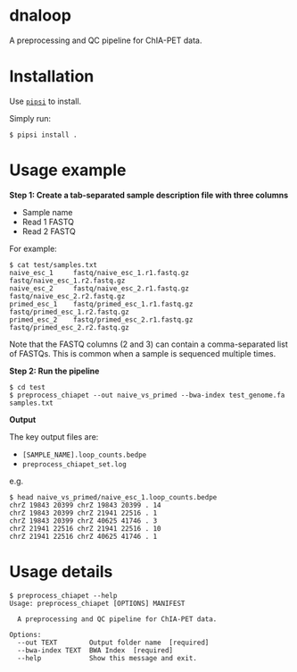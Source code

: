 # dnaloop

A preprocessing and QC pipeline for ChIA-PET data.


# Installation

Use [`pipsi`](https://github.com/mitsuhiko/pipsi#readme) to install.

Simply run:

    $ pipsi install .


# Usage example

**Step 1: Create a tab-separated sample description file with three columns**
  
- Sample name
- Read 1 FASTQ 
- Read 2 FASTQ
  
For example:

    $ cat test/samples.txt 
    naive_esc_1     fastq/naive_esc_1.r1.fastq.gz   fastq/naive_esc_1.r2.fastq.gz
    naive_esc_2     fastq/naive_esc_2.r1.fastq.gz   fastq/naive_esc_2.r2.fastq.gz
    primed_esc_1    fastq/primed_esc_1.r1.fastq.gz  fastq/primed_esc_1.r2.fastq.gz
    primed_esc_2    fastq/primed_esc_2.r1.fastq.gz  fastq/primed_esc_2.r2.fastq.gz

Note that the FASTQ columns (2 and 3) can contain a comma-separated list of FASTQs. This is common when a sample is sequenced multiple times.
  
**Step 2: Run the pipeline**

    $ cd test
    $ preprocess_chiapet --out naive_vs_primed --bwa-index test_genome.fa samples.txt

**Output**

The key output files are:

- `[SAMPLE_NAME].loop_counts.bedpe`
- `preprocess_chiapet_set.log`

e.g.

    $ head naive_vs_primed/naive_esc_1.loop_counts.bedpe 
    chrZ 19843 20399 chrZ 19843 20399 . 14
    chrZ 19843 20399 chrZ 21941 22516 . 1
    chrZ 19843 20399 chrZ 40625 41746 . 3
    chrZ 21941 22516 chrZ 21941 22516 . 10
    chrZ 21941 22516 chrZ 40625 41746 . 1


# Usage details

    $ preprocess_chiapet --help
    Usage: preprocess_chiapet [OPTIONS] MANIFEST

      A preprocessing and QC pipeline for ChIA-PET data.

    Options:
      --out TEXT        Output folder name  [required]
      --bwa-index TEXT  BWA Index  [required]
      --help            Show this message and exit.

